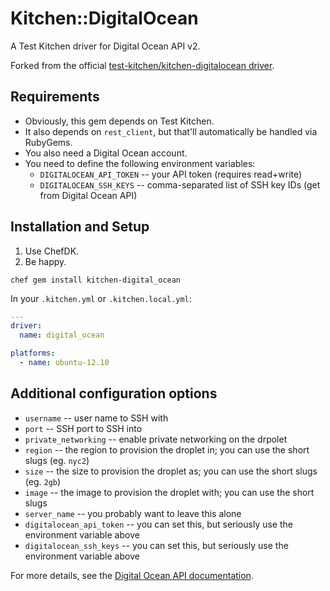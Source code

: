 # Kitchen::DigitalOcean

A Test Kitchen driver for Digital Ocean API v2.

Forked from the official [test-kitchen/kitchen-digitalocean driver](https://github.com/test-kitchen/kitchen-digitalocean).

## Requirements

* Obviously, this gem depends on Test Kitchen.
* It also depends on `rest_client`, but that'll automatically be handled via RubyGems.
* You also need a Digital Ocean account.
* You need to define the following environment variables:
  * `DIGITALOCEAN_API_TOKEN` -- your API token (requires read+write)
  * `DIGITALOCEAN_SSH_KEYS` -- comma-separated list of SSH key IDs (get from Digital Ocean API)

## Installation and Setup

1. Use ChefDK.
1. Be happy.

```
chef gem install kitchen-digital_ocean
```

In your `.kitchen.yml` or `.kitchen.local.yml`:

``` yaml
---
driver:
  name: digital_ocean

platforms:
  - name: ubuntu-12.10
```

## Additional configuration options

* `username` -- user name to SSH with
* `port` -- SSH port to SSH into
* `private_networking` -- enable private networking on the drpolet
* `region` -- the region to provision the droplet in; you can use the short slugs (eg. `nyc2`)
* `size` -- the size to provision the droplet as; you can use the short slugs (eg. `2gb`)
* `image` -- the image to provision the droplet with; you can use the short slugs
* `server_name` -- you probably want to leave this alone
* `digitalocean_api_token` -- you can set this, but seriously use the environment variable above
* `digitalocean_ssh_keys` -- you can set this, but seriously use the environment variable above

For more details, see the [Digital Ocean API documentation](https://developers.digitalocean.com/).
